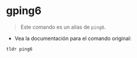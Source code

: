 # gping6

> Este comando es un alias de `ping6`.

- Vea la documentación para el comando original:

`tldr ping6`
